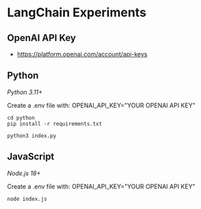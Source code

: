 # LangChain Experiments

## OpenAI API Key
* https://platform.openai.com/account/api-keys

## Python
*Python 3.11+*

Create a .env file with:
OPENAI_API_KEY="YOUR OPENAI API KEY"

```
cd python
pip install -r requirements.txt
```

```
python3 index.py
```

## JavaScript
*Node.js 18+*

Create a .env file with:
OPENAI_API_KEY="YOUR OPENAI API KEY"

```
node index.js
```